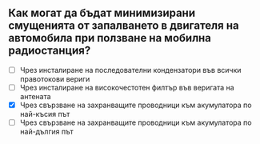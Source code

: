 ## Как могат да бъдат минимизирани смущенията от запалването в двигателя на автомобила при ползване на мобилна радиостанция?

<!-- Верният отговор е отбелязан с [X] -->

- [ ] Чрез инсталиране на последователни кондензатори във всички правотокови вериги
- [ ] Чрез инсталиране на високочестотен филтър във веригата на антената
- [X] Чрез свързване на захранващите проводници към акумулатора по най-късия път
- [ ] Чрез свързване на захранващите проводници към акумулатора по най-дългия път
